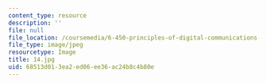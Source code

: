 ```yaml
---
content_type: resource
description: ''
file: null
file_location: /coursemedia/6-450-principles-of-digital-communications-i-fall-2006/68513d013ea2ed06ee36ac24b8c4b80e_14.jpg
file_type: image/jpeg
resourcetype: Image
title: 14.jpg
uid: 68513d01-3ea2-ed06-ee36-ac24b8c4b80e
---
```

